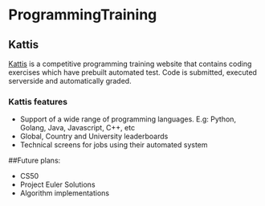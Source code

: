# ProgrammingTraining

## Kattis
[Kattis](www.katis.com) is a competitive programming training website that contains coding exercises which have prebuilt automated test.
Code is submitted, executed serverside and automatically graded.

### Kattis features
* Support of a wide range of programming languages. E.g: Python, Golang, Java, Javascript, C++, etc
* Global, Country and University leaderboards
* Technical screens for jobs using their automated system

##Future plans:
* CS50
* Project Euler Solutions
* Algorithm implementations

